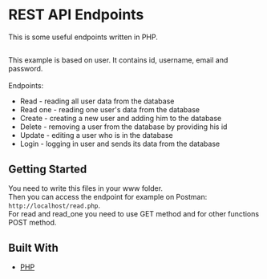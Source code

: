 # REST API Endpoints
This is some useful endpoints written in PHP.
##
This example is based on user. It contains id, username, email and password.
<br/><br/>
Endpoints:
* Read - reading all user data from the database
* Read one - reading one user's data from the database
* Create - creating a new user and adding him to the database
* Delete - removing a user from the database by providing his id
* Update - editing a user who is in the database 
* Login - logging in user and sends its data from the database

## Getting Started

You need to write this files in your www folder. 
<br/>
Then you can access the endpoint for example on Postman: `http://localhost/read.php`. 
<br/>
For read and read_one you need to use GET method and for other functions POST method.

## Built With

* [PHP](https://www.php.net/docs.php)

